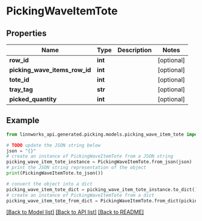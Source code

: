 # PickingWaveItemTote


## Properties

Name | Type | Description | Notes
------------ | ------------- | ------------- | -------------
**row_id** | **int** |  | [optional] 
**picking_wave_items_row_id** | **int** |  | [optional] 
**tote_id** | **int** |  | [optional] 
**tray_tag** | **str** |  | [optional] 
**picked_quantity** | **int** |  | [optional] 

## Example

```python
from linnworks_api.generated.picking.models.picking_wave_item_tote import PickingWaveItemTote

# TODO update the JSON string below
json = "{}"
# create an instance of PickingWaveItemTote from a JSON string
picking_wave_item_tote_instance = PickingWaveItemTote.from_json(json)
# print the JSON string representation of the object
print(PickingWaveItemTote.to_json())

# convert the object into a dict
picking_wave_item_tote_dict = picking_wave_item_tote_instance.to_dict()
# create an instance of PickingWaveItemTote from a dict
picking_wave_item_tote_from_dict = PickingWaveItemTote.from_dict(picking_wave_item_tote_dict)
```
[[Back to Model list]](../README.md#documentation-for-models) [[Back to API list]](../README.md#documentation-for-api-endpoints) [[Back to README]](../README.md)


